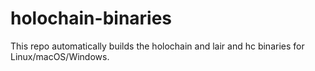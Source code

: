 # holochain-binaries

This repo automatically builds the holochain and lair and hc binaries for Linux/macOS/Windows.


